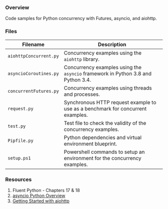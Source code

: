 ### Overview

Code samples for Python concurrency with Futures, asyncio, and aiohttp.

### Files

| Filename               | Description                                                                              |
|------------------------|------------------------------------------------------------------------------------------|
| `aiohttpConcurrent.py` | Concurrency examples using the `aiohttp` library.                                        |
| `asyncioCoroutines.py` | Concurrency examples using the `asyncio` framework in Python 3.8 and Python 3.4.         |
| `concurrentFutures.py` | Concurrency examples using threads and processes.                                        |
| `request.py`           | Synchronous HTTP request example to use as a benchmark for concurrent examples.          |
| `test.py`              | Test file to check the validity of the concurrency examples.                             |
| `Pipfile.py`           | Python dependencies and virtual environment blueprint.                                   |
| `setup.ps1`            | Powershell commands to setup an environment for the concurrency examples.                |

### Resources

1. Fluent Python - Chapters 17 & 18
2. [asyncio Python Overview](https://realpython.com/async-io-python/#the-10000-foot-view-of-async-io)
3. [Getting Started with aiohttp](https://docs.aiohttp.org/en/stable/#getting-started)